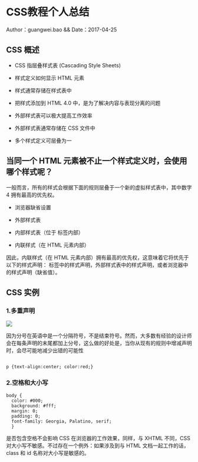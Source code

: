 # CSS教程个人总结

 Author：guangwei.bao && Date：2017-04-25

## CSS 概述

- CSS 指层叠样式表 (Cascading Style Sheets)

- 样式定义如何显示 HTML 元素

- 样式通常存储在样式表中

- 把样式添加到 HTML 4.0 中，是为了解决内容与表现分离的问题

- 外部样式表可以极大提高工作效率

- 外部样式表通常存储在 CSS 文件中

- 多个样式定义可层叠为一

## 当同一个 HTML 元素被不止一个样式定义时，会使用哪个样式呢？

一般而言，所有的样式会根据下面的规则层叠于一个新的虚拟样式表中，其中数字 4 拥有最高的优先权。

- 浏览器缺省设置

- 外部样式表

- 内部样式表（位于 标签内部）

- 内联样式（在 HTML 元素内部）

因此，内联样式（在 HTML 元素内部）拥有最高的优先权，这意味着它将优先于以下的样式声明： 标签中的样式声明，外部样式表中的样式声明，或者浏览器中的样式声明（缺省值）。

## CSS 实例

### 1.多重声明

![](http://www.w3school.com.cn/i/ct_css_selector.gif)

因为分号在英语中是一个分隔符号，不是结束符号。然而，大多数有经验的设计师会在每条声明的末尾都加上分号，这么做的好处是，当你从现有的规则中增减声明时，会尽可能地减少出错的可能性

```

p {text-align:center; color:red;}
```

### 2.空格和大小写

```
body {
  color: #000;
  background: #fff;
  margin: 0;
  padding: 0;
  font-family: Georgia, Palatino, serif;
  }
```

是否包含空格不会影响 CSS 在浏览器的工作效果，同样，与 XHTML 不同，CSS 对大小写不敏感。不过存在一个例外：如果涉及到与 HTML 文档一起工作的话，class 和 id 名称对大小写是敏感的。
